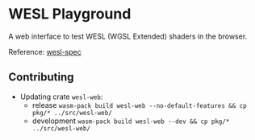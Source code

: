# WESL Playground

A web interface to test WESL (WGSL Extended) shaders in the browser.

Reference: [wesl-spec](https://github.com/wgsl-tooling-wg/wesl-spec)

## Contributing

* Updating crate `wesl-web`:
  * release `wasm-pack build wesl-web --no-default-features && cp pkg/* ../src/wesl-web/`
  * development `wasm-pack build wesl-web --dev && cp pkg/* ../src/wesl-web/`
